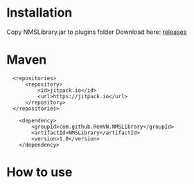 
# Installation
Copy NMSLibrary.jar to plugins folder 
Download here: [releases](https://github.com/RemVN/NMSLibrary/releases)
# Maven

  ```markup
	<repositories>
		<repository>
		    <id>jitpack.io</id>
		    <url>https://jitpack.io</url>
		</repository>
	</repositories>
```

```markup
	<dependency>
	    <groupId>com.github.RemVN.NMSLibrary</groupId>
	    <artifactId>NMSLibrary</artifactId>
	    <version>1.0</version>
	</dependency>
```    

# How to use 
